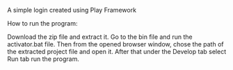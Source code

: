 A simple login created using Play Framework 


How to run the program:

Download the zip file and extract it.
Go to the bin file and run the activator.bat file.
Then from the opened browser window, chose the path of the extracted project file and open it.
After that under the Develop tab select Run tab run the program.

